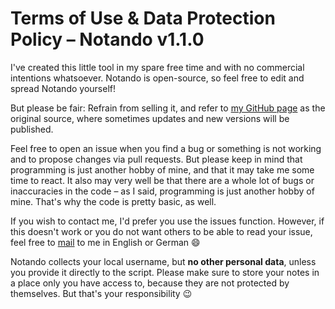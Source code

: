 # Terms of Use & Data Protection Policy – Notando v1.1.0

I've created this little tool in my spare free time and with no commercial intentions whatsoever. Notando is open-source, so feel free to edit and spread Notando yourself!

But please be fair: Refrain from selling it, and refer to [my GitHub page](https://github.com/NinaTolfersheimer) as the original source, where sometimes updates and new versions will be published.

Feel free to open an issue when you find a bug or something is not working and to propose changes via pull requests. But please keep in mind that programming is just another hobby of mine, and that it may take me some time to react. It also may very well be that there are a whole lot of bugs or inaccuracies in the code – as I said, programming is just another hobby of mine. That's why the code is pretty basic, as well.

If you wish to contact me, I'd prefer you use the issues function. However, if this doesn't work or you do not want others to be able to read your issue, feel free to [mail](mailto:nina.tolfersheimer@posteo.de) to me in English or German :smile:

Notando collects your local username, but **no other personal data**, unless you provide it directly to the script. Please make sure to store your notes in a place only you have access to, because they are not protected by themselves. But that's your responsibility :wink:

